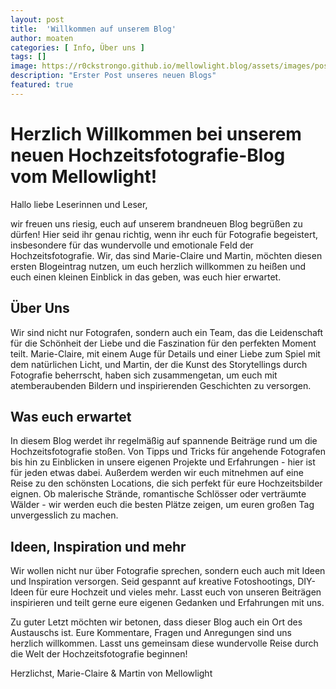 ```yaml
---
layout: post
title:  'Willkommen auf unserem Blog'
author: moaten
categories: [ Info, Über uns ]
tags: []
image: https://r0ckstrongo.github.io/mellowlight.blog/assets/images/posts/test-post.jpeg
description: "Erster Post unseres neuen Blogs"
featured: true
---
```

# Herzlich Willkommen bei unserem neuen Hochzeitsfotografie-Blog vom Mellowlight!

Hallo liebe Leserinnen und Leser,

wir freuen uns riesig, euch auf unserem brandneuen Blog begrüßen zu dürfen! Hier seid ihr genau richtig, wenn ihr euch für Fotografie begeistert, insbesondere für das wundervolle und emotionale Feld der Hochzeitsfotografie. Wir, das sind Marie-Claire und Martin, möchten diesen ersten Blogeintrag nutzen, um euch herzlich willkommen zu heißen und euch einen kleinen Einblick in das geben, was euch hier erwartet.

## Über Uns

Wir sind nicht nur Fotografen, sondern auch ein Team, das die Leidenschaft für die Schönheit der Liebe und die Faszination für den perfekten Moment teilt. Marie-Claire, mit einem Auge für Details und einer Liebe zum Spiel mit dem natürlichen Licht, und Martin, der die Kunst des Storytellings durch Fotografie beherrscht, haben sich zusammengetan, um euch mit atemberaubenden Bildern und inspirierenden Geschichten zu versorgen.

## Was euch erwartet

In diesem Blog werdet ihr regelmäßig auf spannende Beiträge rund um die Hochzeitsfotografie stoßen. Von Tipps und Tricks für angehende Fotografen bis hin zu Einblicken in unsere eigenen Projekte und Erfahrungen - hier ist für jeden etwas dabei. Außerdem werden wir euch mitnehmen auf eine Reise zu den schönsten Locations, die sich perfekt für eure Hochzeitsbilder eignen. Ob malerische Strände, romantische Schlösser oder verträumte Wälder - wir werden euch die besten Plätze zeigen, um euren großen Tag unvergesslich zu machen.

## Ideen, Inspiration und mehr

Wir wollen nicht nur über Fotografie sprechen, sondern euch auch mit Ideen und Inspiration versorgen. Seid gespannt auf kreative Fotoshootings, DIY-Ideen für eure Hochzeit und vieles mehr. Lasst euch von unseren Beiträgen inspirieren und teilt gerne eure eigenen Gedanken und Erfahrungen mit uns.

Zu guter Letzt möchten wir betonen, dass dieser Blog auch ein Ort des Austauschs ist. Eure Kommentare, Fragen und Anregungen sind uns herzlich willkommen. Lasst uns gemeinsam diese wundervolle Reise durch die Welt der Hochzeitsfotografie beginnen!

Herzlichst,
Marie-Claire & Martin von Mellowlight
